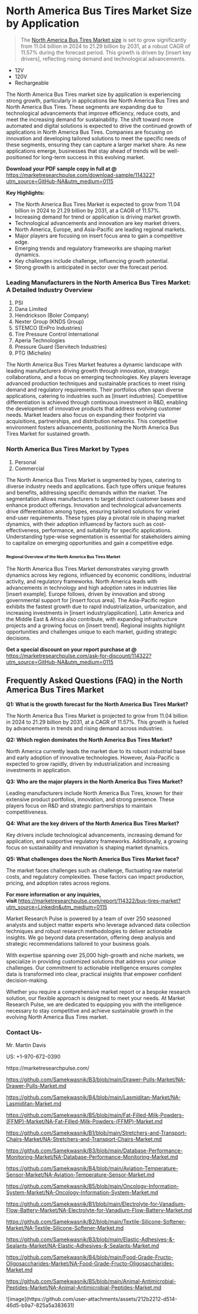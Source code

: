 <h1>North America Bus Tires Market&nbsp;Size by Application</h1><blockquote><p>The <a href="https://marketresearchpulse.com/download-sample/114322?utm_source=GitHub-NA&amp;utm_medium=0115">North America Bus Tires Market size</a> is set to grow significantly from 11.04 billion in 2024 to 21.29 billion by 2031, at a robust CAGR of 11.57% during the forecast period. This growth is driven by [insert key drivers], reflecting rising demand and technological advancements.</p></blockquote><ul><li>12V<li> 120V<li> Rechargeable</li></ul><p>The North America Bus Tires market size by application is experiencing strong growth, particularly in applications like North America Bus Tires and North America Bus Tires. These segments are expanding due to technological advancements that improve efficiency, reduce costs, and meet the increasing demand for sustainability. The shift toward more automated and digital solutions is expected to drive the continued growth of applications in North America Bus Tires. Companies are focusing on innovation and developing tailored solutions to meet the specific needs of these segments, ensuring they can capture a larger market share. As new applications emerge, businesses that stay ahead of trends will be well-positioned for long-term success in this evolving market.</p><p><strong>Download your PDF sample copy in full at @ </strong><a href="https://marketresearchpulse.com/download-sample/114322?utm_source=GitHub-NA&amp;utm_medium=0115">https://marketresearchpulse.com/download-sample/114322?utm_source=GitHub-NA&amp;utm_medium=0115</a></p><p><strong>Key Highlights: </strong></p><ul><li>The North America Bus Tires Market is expected to grow from 11.04 billion in 2024 to 21.29 billion by 2031, at a CAGR of 11.57%.</li><li>Increasing demand for trend or application is driving market growth.</li><li>Technological advancements and innovation are key market drivers.</li><li>North America, Europe, and Asia-Pacific are leading regional markets.</li><li>Major players are focusing on insert focus area to gain a competitive edge.</li><li>Emerging trends and regulatory frameworks are shaping market dynamics.</li><li>Key challenges include challenge, influencing growth potential.</li><li>Strong growth is anticipated in sector over the forecast period.</li></ul><h3>Leading Manufacturers in the North America Bus Tires Market: A Detailed Industry Overview</h3><ol><li>PSI</li><li>Dana Limited</li><li>Hendrickson (Boler Company)</li><li>Nexter Group (KNDS Group)</li><li>STEMCO (EnPro Industries)</li><li>Tire Pressure Control International</li><li>Aperia Technologies</li><li>Pressure Guard (Servitech Industries)</li><li>PTG (Michelin)</li></ol><div class="flex max-w-full flex-col flex-grow"><div class="min-h-8 text-message flex w-full flex-col items-end gap-2 whitespace-normal break-words [.text-message+&amp;]:mt-5" dir="auto" data-message-author-role="assistant" data-message-id="fd8432e4-4910-450d-b182-61b7bfb0a01f" data-message-model-slug="gpt-4o"><div class="flex w-full flex-col gap-1 empty:hidden first:pt-[3px]"><div class="markdown prose w-full break-words dark:prose-invert light"><p>The North America Bus Tires Market features a dynamic landscape with leading manufacturers driving growth through innovation, strategic collaborations, and a focus on emerging technologies. Key players leverage advanced production techniques and sustainable practices to meet rising demand and regulatory requirements. Their portfolios often span diverse applications, catering to industries such as [insert industries]. Competitive differentiation is achieved through continuous investment in R&amp;D, enabling the development of innovative products that address evolving customer needs. Market leaders also focus on expanding their footprint via acquisitions, partnerships, and distribution networks. This competitive environment fosters advancements, positioning the North America Bus Tires Market for sustained growth.</p></div></div></div></div><h3>North America Bus Tires Market by Types</h3><ol><li>Personal<li> Commercial</li></ol><div class="flex max-w-full flex-col flex-grow"><div class="min-h-8 text-message flex w-full flex-col items-end gap-2 whitespace-normal break-words [.text-message+&amp;]:mt-5" dir="auto" data-message-author-role="assistant" data-message-id="084470be-0bb7-4664-bddf-5156b4f41249" data-message-model-slug="gpt-4o-mini"><div class="flex w-full flex-col gap-1 empty:hidden first:pt-[3px]"><div class="markdown prose w-full break-words dark:prose-invert light"><p>The North America Bus Tires Market is segmented by types, catering to diverse industry needs and applications. Each type offers unique features and benefits, addressing specific demands within the market. The segmentation allows manufacturers to target distinct customer bases and enhance product offerings. Innovation and technological advancements drive differentiation among types, ensuring tailored solutions for varied end-user requirements. These types play a pivotal role in shaping market dynamics, with their adoption influenced by factors such as cost-effectiveness, performance, and suitability for specific applications. Understanding type-wise segmentation is essential for stakeholders aiming to capitalize on emerging opportunities and gain a competitive edge.</p></div></div></div></div><h3><span style="font-size: 11px;">Regional Overview of the North America Bus Tires Market</span></h3><div class="flex max-w-full flex-col flex-grow"><div class="min-h-8 text-message flex w-full flex-col items-end gap-2 whitespace-normal break-words [.text-message+&amp;]:mt-5" dir="auto" data-message-author-role="assistant" data-message-id="e9038762-ce64-4e30-91c9-9bd413514231" data-message-model-slug="gpt-4o-mini"><div class="flex w-full flex-col gap-1 empty:hidden first:pt-[3px]"><div class="markdown prose w-full break-words dark:prose-invert light"><p>The North America Bus Tires Market demonstrates varying growth dynamics across key regions, influenced by economic conditions, industrial activity, and regulatory frameworks. North America leads with advancements in technology and high adoption rates in industries like [insert example]. Europe follows, driven by innovation and strong governmental support for [insert focus area]. The Asia-Pacific region exhibits the fastest growth due to rapid industrialization, urbanization, and increasing investments in [insert industry/application]. Latin America and the Middle East &amp; Africa also contribute, with expanding infrastructure projects and a growing focus on [insert trend]. Regional insights highlight opportunities and challenges unique to each market, guiding strategic decisions.</p></div></div></div></div><p><strong>Get a special discount on your report purchase at @ </strong><a href="https://marketresearchpulse.com/ask-for-discount/114322?utm_source=GitHub-NA&amp;utm_medium=0115">https://marketresearchpulse.com/ask-for-discount/114322?utm_source=GitHub-NA&amp;utm_medium=0115</a></p><h2>Frequently Asked Questions (FAQ) in the North America Bus Tires Market</h2><p><strong>Q1: What is the growth forecast for the North America Bus Tires Market?</strong></p><p>The North America Bus Tires Market is projected to grow from 11.04 billion in 2024 to 21.29 billion by 2031, at a CAGR of 11.57%. This growth is fueled by advancements in trends and rising demand across industries.</p><p><strong>Q2: Which region dominates the North America Bus Tires Market?</strong></p><p>North America currently leads the market due to its robust industrial base and early adoption of innovative technologies. However, Asia-Pacific is expected to grow rapidly, driven by industrialization and increasing investments in application.</p><p><strong>Q3: Who are the major players in the North America Bus Tires Market?</strong></p><p>Leading manufacturers include North America Bus Tires, known for their extensive product portfolios, innovation, and strong presence. These players focus on R&amp;D and strategic partnerships to maintain competitiveness.</p><p><strong>Q4: What are the key drivers of the North America Bus Tires Market?</strong></p><p>Key drivers include technological advancements, increasing demand for application, and supportive regulatory frameworks. Additionally, a growing focus on sustainability and innovation is shaping market dynamics.</p><p><strong>Q5: What challenges does the North America Bus Tires Market face?</strong></p><p>The market faces challenges such as challenge, fluctuating raw material costs, and regulatory complexities. These factors can impact production, pricing, and adoption rates across regions.</p><p><strong>For more information or any inquiries, visit&nbsp;</strong><a href="https://marketresearchpulse.com/report/114322/bus-tires-market?utm_source=Linkedin&utm_medium=0115">https://marketresearchpulse.com/report/114322/bus-tires-market?utm_source=Linkedin&utm_medium=0115</a></p><p>Market Research Pulse is powered by a team of over 250 seasoned analysts and subject matter experts who leverage advanced data collection techniques and robust research methodologies to deliver actionable insights. We go beyond data presentation, offering deep analysis and strategic recommendations tailored to your business goals.</p><p>With expertise spanning over 25,000 high-growth and niche markets, we specialize in providing customized solutions that address your unique challenges. Our commitment to actionable intelligence ensures complex data is transformed into clear, practical insights that empower confident decision-making.</p><p>Whether you require a comprehensive market report or a bespoke research solution, our flexible approach is designed to meet your needs. At Market Research Pulse, we are dedicated to equipping you with the intelligence necessary to stay competitive and achieve sustainable growth in the evolving North America Bus Tires market.</p><h3><strong>Contact Us-</strong></h3><p>Mr. Martin Davis</p><p>US: +1-970-672-0390</p><p>https://marketresearchpulse.com/</p><p><a href="https://github.com/Samekwasnik/B3/blob/main/Drawer-Pulls-Market/NA-Drawer-Pulls-Market.md">https://github.com/Samekwasnik/B3/blob/main/Drawer-Pulls-Market/NA-Drawer-Pulls-Market.md</a></p><p><a href="https://github.com/Samekwasnik/B4/blob/main/Lasmiditan-Market/NA-Lasmiditan-Market.md">https://github.com/Samekwasnik/B4/blob/main/Lasmiditan-Market/NA-Lasmiditan-Market.md</a></p><p><a href="https://github.com/Samekwasnik/B5/blob/main/Fat-Filled-Milk-Powders-(FFMP)-Market/NA-Fat-Filled-Milk-Powders-(FFMP)-Market.md">https://github.com/Samekwasnik/B5/blob/main/Fat-Filled-Milk-Powders-(FFMP)-Market/NA-Fat-Filled-Milk-Powders-(FFMP)-Market.md</a></p><p><a href="https://github.com/Samekwasnik/B1/blob/main/Stretchers-and-Transport-Chairs-Market/NA-Stretchers-and-Transport-Chairs-Market.md">https://github.com/Samekwasnik/B1/blob/main/Stretchers-and-Transport-Chairs-Market/NA-Stretchers-and-Transport-Chairs-Market.md</a></p><p><a href="https://github.com/Samekwasnik/B3/blob/main/Database-Performance-Monitoring-Market/NA-Database-Performance-Monitoring-Market.md">https://github.com/Samekwasnik/B3/blob/main/Database-Performance-Monitoring-Market/NA-Database-Performance-Monitoring-Market.md</a></p><p><a href="https://github.com/Samekwasnik/B4/blob/main/Aviation-Temperature-Sensor-Market/NA-Aviation-Temperature-Sensor-Market.md">https://github.com/Samekwasnik/B4/blob/main/Aviation-Temperature-Sensor-Market/NA-Aviation-Temperature-Sensor-Market.md</a></p><p><a href="https://github.com/Samekwasnik/B5/blob/main/Oncology-Information-System-Market/NA-Oncology-Information-System-Market.md">https://github.com/Samekwasnik/B5/blob/main/Oncology-Information-System-Market/NA-Oncology-Information-System-Market.md</a></p><p><a href="https://github.com/Samekwasnik/B1/blob/main/Electrolyte-for-Vanadium-Flow-Battery-Market/NA-Electrolyte-for-Vanadium-Flow-Battery-Market.md">https://github.com/Samekwasnik/B1/blob/main/Electrolyte-for-Vanadium-Flow-Battery-Market/NA-Electrolyte-for-Vanadium-Flow-Battery-Market.md</a></p><p><a href="https://github.com/Samekwasnik/B2/blob/main/Textile-Silicone-Softener-Market/NA-Textile-Silicone-Softener-Market.md">https://github.com/Samekwasnik/B2/blob/main/Textile-Silicone-Softener-Market/NA-Textile-Silicone-Softener-Market.md</a></p><p><a href="https://github.com/Samekwasnik/B3/blob/main/Elastic-Adhesives-&-Sealants-Market/NA-Elastic-Adhesives-&-Sealants-Market.md">https://github.com/Samekwasnik/B3/blob/main/Elastic-Adhesives-&-Sealants-Market/NA-Elastic-Adhesives-&-Sealants-Market.md</a></p><p><a href="https://github.com/Samekwasnik/B4/blob/main/Food-Grade-Fructo-Oligosaccharides-Market/NA-Food-Grade-Fructo-Oligosaccharides-Market.md">https://github.com/Samekwasnik/B4/blob/main/Food-Grade-Fructo-Oligosaccharides-Market/NA-Food-Grade-Fructo-Oligosaccharides-Market.md</a></p><p><a href="https://github.com/Samekwasnik/B5/blob/main/Animal-Antimicrobial-Peptides-Market/NA-Animal-Antimicrobial-Peptides-Market.md">https://github.com/Samekwasnik/B5/blob/main/Animal-Antimicrobial-Peptides-Market/NA-Animal-Antimicrobial-Peptides-Market.md</a></p>
![image](https://github.com/user-attachments/assets/212b2212-d514-46d5-b9a7-825a5a383631)
